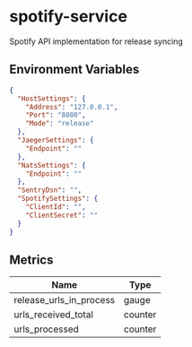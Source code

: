 # spotify-service
Spotify API implementation for release syncing


## Environment Variables

```json
{
  "HostSettings": {
  	"Address": "127.0.0.1",
  	"Port": "8080",
  	"Mode": "release"
  },
  "JaegerSettings": {
  	"Endpoint": ""
  },
  "NatsSettings": {
  	"Endpoint": ""
  },
  "SentryDsn": "",
  "SpotifySettings": {
  	"ClientId": "",
    "ClientSecret": ""
  }
}
```

## Metrics

|Name|Type|
|-|-|
|release_urls_in_process|gauge|
|urls_received_total|counter|
|urls_processed|counter|
